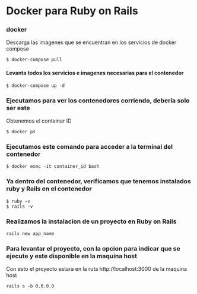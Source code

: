 # Docker para Ruby on Rails

### docker
Descarga las imagenes que se encuentran en los servicios de docker compose
```
$ docker-compose pull
```

#### Levanta todos los servicios e imagenes necesarias para el contenedor
```
$ docker-compose up -d
```

### Ejecutamos para ver los contenedores corriendo, deberia solo ser este
Obtenemos el container ID
```
$ docker ps 
```

### Ejecutamos este comando para acceder a la terminal del contenedor
```
$ docker exec -it container_id bash
```

### Ya dentro del contenedor, verificamos que tenemos instalados ruby y Rails en el contenedor
```
$ ruby -v
$ rails -v
```

### Realizamos la instalacion de un proyecto en Ruby on Rails
```
rails new app_name
```

### Para levantar el proyecto, con la opcion para indicar que se ejecute y este disponible en la maquina host
Con esto el proyecto estara en la ruta http://localhost:3000 de la maquina host
```
rails s -b 0.0.0.0
```
